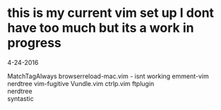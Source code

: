 # this is my current vim set up I dont have too much but its a work in progress

4-24-2016

MatchTagAlways
browserreload-mac.vim - isnt working 
emment-vim
nerdtree 
vim-fugitive
Vundle.vim
ctrlp.vim 
ftplugin   
nerdtree    
syntastic   


